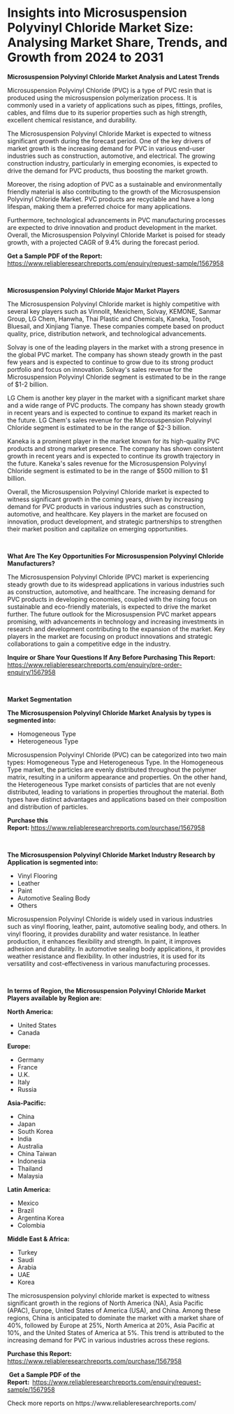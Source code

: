 <p><h1>Insights into Microsuspension Polyvinyl Chloride Market Size: Analysing Market Share, Trends, and Growth from 2024 to 2031</h1></p><p><strong>Microsuspension Polyvinyl Chloride Market Analysis and Latest Trends</strong></p>
<p><p>Microsuspension Polyvinyl Chloride (PVC) is a type of PVC resin that is produced using the microsuspension polymerization process. It is commonly used in a variety of applications such as pipes, fittings, profiles, cables, and films due to its superior properties such as high strength, excellent chemical resistance, and durability.</p><p>The Microsuspension Polyvinyl Chloride Market is expected to witness significant growth during the forecast period. One of the key drivers of market growth is the increasing demand for PVC in various end-user industries such as construction, automotive, and electrical. The growing construction industry, particularly in emerging economies, is expected to drive the demand for PVC products, thus boosting the market growth.</p><p>Moreover, the rising adoption of PVC as a sustainable and environmentally friendly material is also contributing to the growth of the Microsuspension Polyvinyl Chloride Market. PVC products are recyclable and have a long lifespan, making them a preferred choice for many applications.</p><p>Furthermore, technological advancements in PVC manufacturing processes are expected to drive innovation and product development in the market. Overall, the Microsuspension Polyvinyl Chloride Market is poised for steady growth, with a projected CAGR of 9.4% during the forecast period.</p></p>
<p><strong>Get a Sample PDF of the Report:&nbsp;</strong> <a href="https://www.reliableresearchreports.com/enquiry/request-sample/1567958">https://www.reliableresearchreports.com/enquiry/request-sample/1567958</a></p>
<p>&nbsp;</p>
<p><strong>Microsuspension Polyvinyl Chloride Major Market Players</strong></p>
<p><p>The Microsuspension Polyvinyl Chloride market is highly competitive with several key players such as Vinnolit, Mexichem, Solvay, KEMONE, Sanmar Group, LG Chem, Hanwha, Thai Plastic and Chemicals, Kaneka, Tosoh, Bluesail, and Xinjiang Tianye. These companies compete based on product quality, price, distribution network, and technological advancements.</p><p>Solvay is one of the leading players in the market with a strong presence in the global PVC market. The company has shown steady growth in the past few years and is expected to continue to grow due to its strong product portfolio and focus on innovation. Solvay's sales revenue for the Microsuspension Polyvinyl Chloride segment is estimated to be in the range of $1-2 billion.</p><p>LG Chem is another key player in the market with a significant market share and a wide range of PVC products. The company has shown steady growth in recent years and is expected to continue to expand its market reach in the future. LG Chem's sales revenue for the Microsuspension Polyvinyl Chloride segment is estimated to be in the range of $2-3 billion.</p><p>Kaneka is a prominent player in the market known for its high-quality PVC products and strong market presence. The company has shown consistent growth in recent years and is expected to continue its growth trajectory in the future. Kaneka's sales revenue for the Microsuspension Polyvinyl Chloride segment is estimated to be in the range of $500 million to $1 billion.</p><p>Overall, the Microsuspension Polyvinyl Chloride market is expected to witness significant growth in the coming years, driven by increasing demand for PVC products in various industries such as construction, automotive, and healthcare. Key players in the market are focused on innovation, product development, and strategic partnerships to strengthen their market position and capitalize on emerging opportunities.</p></p>
<p>&nbsp;</p>
<p><strong>What Are The Key Opportunities For Microsuspension Polyvinyl Chloride Manufacturers?</strong></p>
<p><p>The Microsuspension Polyvinyl Chloride (PVC) market is experiencing steady growth due to its widespread applications in various industries such as construction, automotive, and healthcare. The increasing demand for PVC products in developing economies, coupled with the rising focus on sustainable and eco-friendly materials, is expected to drive the market further. The future outlook for the Microsuspension PVC market appears promising, with advancements in technology and increasing investments in research and development contributing to the expansion of the market. Key players in the market are focusing on product innovations and strategic collaborations to gain a competitive edge in the industry.</p></p>
<p><strong>Inquire or Share Your Questions If Any Before Purchasing This Report:</strong> <a href="https://www.reliableresearchreports.com/enquiry/pre-order-enquiry/1567958">https://www.reliableresearchreports.com/enquiry/pre-order-enquiry/1567958</a></p>
<p>&nbsp;</p>
<p><strong>Market Segmentation</strong></p>
<p><strong>The Microsuspension Polyvinyl Chloride Market Analysis by types is segmented into:</strong></p>
<p><ul><li>Homogeneous Type</li><li>Heterogeneous Type</li></ul></p>
<p><p>Microsuspension Polyvinyl Chloride (PVC) can be categorized into two main types: Homogeneous Type and Heterogeneous Type. In the Homogeneous Type market, the particles are evenly distributed throughout the polymer matrix, resulting in a uniform appearance and properties. On the other hand, the Heterogeneous Type market consists of particles that are not evenly distributed, leading to variations in properties throughout the material. Both types have distinct advantages and applications based on their composition and distribution of particles.</p></p>
<p><strong>Purchase this Report:&nbsp;</strong><a href="https://www.reliableresearchreports.com/purchase/1567958">https://www.reliableresearchreports.com/purchase/1567958</a></p>
<p>&nbsp;</p>
<p><strong>The Microsuspension Polyvinyl Chloride Market Industry Research by Application is segmented into:</strong></p>
<p><ul><li>Vinyl Flooring</li><li>Leather</li><li>Paint</li><li>Automotive Sealing Body</li><li>Others</li></ul></p>
<p><p>Microsuspension Polyvinyl Chloride is widely used in various industries such as vinyl flooring, leather, paint, automotive sealing body, and others. In vinyl flooring, it provides durability and water resistance. In leather production, it enhances flexibility and strength. In paint, it improves adhesion and durability. In automotive sealing body applications, it provides weather resistance and flexibility. In other industries, it is used for its versatility and cost-effectiveness in various manufacturing processes.</p></p>
<p>&nbsp;</p>
<p><strong>In terms of Region, the Microsuspension Polyvinyl Chloride Market Players available by Region are:</strong></p>
<p>
    <p> <strong> North America: </strong>
        <ul>
            <li>United States</li>
            <li>Canada</li>
        </ul>
        </p> 
    <p> <strong> Europe: </strong>
        <ul>
            <li>Germany</li>
            <li>France</li>
            <li>U.K.</li>
            <li>Italy</li>
            <li>Russia</li>
        </ul>
        </p> 
    <p> <strong> Asia-Pacific: </strong>
        <ul>
            <li>China</li>
            <li>Japan</li>
            <li>South Korea</li>
            <li>India</li>
            <li>Australia</li>
            <li>China Taiwan</li>
            <li>Indonesia</li>
            <li>Thailand</li>
            <li>Malaysia</li>
        </ul>
        </p> 
    <p> <strong> Latin America: </strong>
        <ul>
            <li>Mexico</li>
            <li>Brazil</li>
            <li>Argentina Korea</li>
            <li>Colombia</li>
        </ul>
        </p> 
    <p> <strong> Middle East & Africa: </strong>
        <ul>
            <li>Turkey</li>
            <li>Saudi</li>
            <li>Arabia</li>
            <li>UAE</li>
            <li>Korea</li>
        </ul>
    </p>
    </p>
<p><p>The microsuspension polyvinyl chloride market is expected to witness significant growth in the regions of North America (NA), Asia Pacific (APAC), Europe, United States of America (USA), and China. Among these regions, China is anticipated to dominate the market with a market share of 40%, followed by Europe at 25%, North America at 20%, Asia Pacific at 10%, and the United States of America at 5%. This trend is attributed to the increasing demand for PVC in various industries across these regions.</p></p>
<p><strong>Purchase this Report: </strong><a href="https://www.reliableresearchreports.com/purchase/1567958">https://www.reliableresearchreports.com/purchase/1567958</a></p>
<p>&nbsp;<strong>Get a Sample PDF of the Report:&nbsp;&nbsp;</strong><a href="https://www.reliableresearchreports.com/enquiry/request-sample/1567958">https://www.reliableresearchreports.com/enquiry/request-sample/1567958</a></p>
<p><strong></strong></p>
<p>Check more reports on https://www.reliableresearchreports.com/</p>